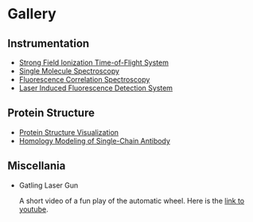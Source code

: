 # Gallery

## Instrumentation

* [Strong Field Ionization Time-of-Flight System](tof)
* [Single Molecule Spectroscopy](sms)
* [Fluorescence Correlation Spectroscopy](fcs)
* [Laser Induced Fluorescence Detection System](lif)

## Protein Structure

* [Protein Structure Visualization](proteinstructure)
* [Homology Modeling of Single-Chain Antibody](scFv)

## Miscellania

* Gatling Laser Gun

    A short video of a fun play of the automatic wheel. Here is the [link to youtube](https://www.youtube.com/watch?v=2Anio3egzNw).
